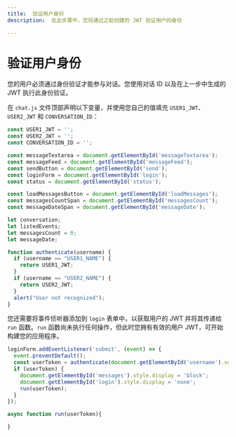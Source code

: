 ```yaml
---
title:  验证用户身份
description:  在此步骤中，您将通过之前创建的 JWT 验证用户的身份

---
```


验证用户身份
======

您的用户必须通过身份验证才能参与对话。您使用对话 ID 以及在上一步中生成的 JWT 执行此身份验证。

在 `chat.js` 文件顶部声明以下变量，并使用您自己的值填充 `USER1_JWT`、`USER2_JWT` 和 `CONVERSATION_ID`：

```javascript
const USER1_JWT = '';
const USER2_JWT = '';
const CONVERSATION_ID = '';

const messageTextarea = document.getElementById('messageTextarea');
const messageFeed = document.getElementById('messageFeed');
const sendButton = document.getElementById('send');
const loginForm = document.getElementById('login');
const status = document.getElementById('status');

const loadMessagesButton = document.getElementById('loadMessages');
const messagesCountSpan = document.getElementById('messagesCount');
const messageDateSpan = document.getElementById('messageDate');

let conversation;
let listedEvents;
let messagesCount = 0;
let messageDate;

function authenticate(username) {
  if (username == "USER1_NAME") {
    return USER1_JWT;
  }
  if (username == "USER2_NAME") {
    return USER2_JWT;
  }
  alert("User not recognized");
}
```

您还需要将事件侦听器添加到 `login` 表单中，以获取用户的 JWT 并将其传递给 `run` 函数。`run` 函数尚未执行任何操作，但此时您拥有有效的用户 JWT，可开始构建您的应用程序。

```javascript
loginForm.addEventListener('submit', (event) => {
  event.preventDefault();
  const userToken = authenticate(document.getElementById('username').value);
  if (userToken) {
    document.getElementById('messages').style.display = 'block';
    document.getElementById('login').style.display = 'none';
    run(userToken);
  }
});

async function run(userToken){

}
```

